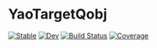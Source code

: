 # YaoTargetQobj

[![Stable](https://img.shields.io/badge/docs-stable-blue.svg)](https://QuantumBFS.github.io/YaoTargetQobj.jl/stable)
[![Dev](https://img.shields.io/badge/docs-dev-blue.svg)](https://QuantumBFS.github.io/YaoTargetQobj.jl/dev)
[![Build Status](https://github.com/QuantumBFS/YaoTargetQobj.jl/workflows/CI/badge.svg)](https://github.com/QuantumBFS/YaoTargetQobj.jl/actions)
[![Coverage](https://codecov.io/gh/QuantumBFS/YaoTargetQobj.jl/branch/master/graph/badge.svg)](https://codecov.io/gh/QuantumBFS/YaoTargetQobj.jl)
